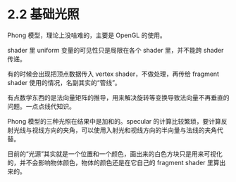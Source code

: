 # 2.2 基础光照

Phong 模型，理论上没啥难的，主要是 OpenGL 的使用。

shader 里 uniform 变量的可见性只是局限在各个 shader 里，并不能跨 shader 传递。

有的时候会出现把顶点数据传入 vertex shader，不做处理，再传给 fragment shader 使用的情况，名副其实的“管线”。

有点数学东西的是法向量矩阵的推导，用来解决旋转等变换导致法向量不再垂直的问题。一点点线代知识。

Phong 模型的三种光照在结果中是加和的。specular 的计算比较繁琐，要计算反射光线与视线方向的夹角，可以使用入射光和视线方向的半向量与法线的夹角代替。

目前的“光源”其实就是一个位置和一个颜色，画出来的白色方块只是用来可视化的，并不会影响物体颜色，物体的颜色还是在它自己的 fragment shader 里算出来的。

